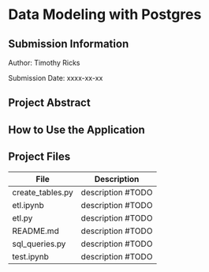 # Data Modeling with Postgres

## Submission Information

Author: Timothy Ricks

Submission Date: xxxx-xx-xx

## Project Abstract

## How to Use the Application

## Project Files

| File             | Description       |
| ---------------- | ----------------- |
| create_tables.py | description #TODO |
| etl.ipynb        | description #TODO |
| etl.py           | description #TODO |
| README.md        | description #TODO |
| sql_queries.py   | description #TODO |
| test.ipynb       | description #TODO |
